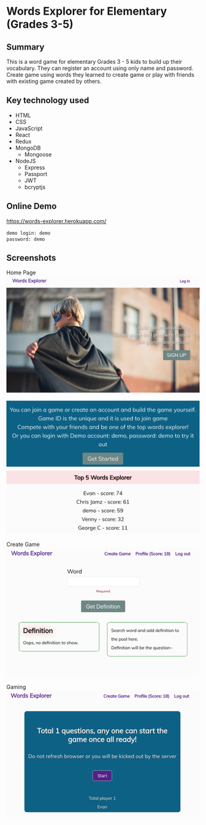 # Words Explorer for Elementary (Grades 3-5)

## Summary
  This is a word game for elementary Grades 3 - 5 kids to build up their vocabulary. They can register an account using only name and password. Create game using words they learned to create game or play with friends with existing game created by others. 

## Key technology used

  * HTML
  * CSS
  * JavaScript
  * React
  * Redux
  * MongoDB
    * Mongoose
  * NodeJS
    * Express
    * Passport
    * JWT
    * bcryptjs

## Online Demo

https://words-explorer.herokuapp.com/

```
demo login: demo
password: demo
```

## Screenshots

Home Page
![home page](/screenshots/main.jpg)

![intro](/screenshots/intro.jpg)

Create Game
![createGame](/screenshots/createGame.jpg)

Gaming
![gaming](/screenshots/gaming.jpg)
